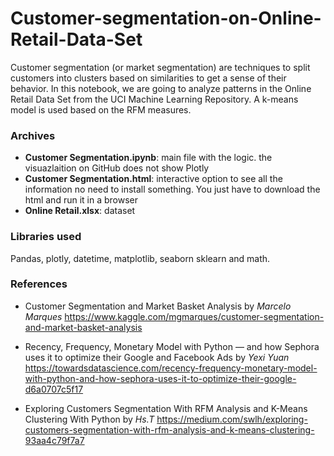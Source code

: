 # Customer-segmentation-on-Online-Retail-Data-Set
Customer segmentation (or market segmentation) are techniques to split customers into clusters based on similarities to get a sense of their behavior. In this notebook, we are going to analyze patterns in the Online Retail Data Set from the UCI Machine Learning Repository. A k-means model is used based on the RFM measures.

### Archives
* **Customer Segmentation.ipynb**: main file with the logic. the visuazlaition on GitHub does not show Plotly
* **Customer Segmentation.html**: interactive option to see all the information no need to install something. You just have to download the html and run it in a browser
* **Online Retail.xlsx**: dataset

### Libraries used 
Pandas, plotly, datetime, matplotlib, seaborn sklearn and math.

### References

* Customer Segmentation and Market Basket Analysis by <i>Marcelo Marques</i>
https://www.kaggle.com/mgmarques/customer-segmentation-and-market-basket-analysis


* Recency, Frequency, Monetary Model with Python — and how Sephora uses it to optimize their Google and Facebook Ads by <i>Yexi Yuan</i>
https://towardsdatascience.com/recency-frequency-monetary-model-with-python-and-how-sephora-uses-it-to-optimize-their-google-d6a0707c5f17


* Exploring Customers Segmentation With RFM Analysis and K-Means Clustering With Python by <i>Hs.T</i>
https://medium.com/swlh/exploring-customers-segmentation-with-rfm-analysis-and-k-means-clustering-93aa4c79f7a7
